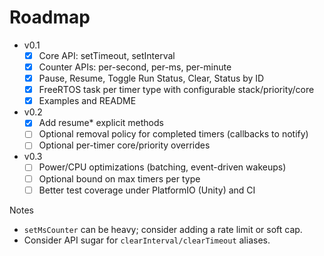 # Roadmap

- v0.1
  - [x] Core API: setTimeout, setInterval
  - [x] Counter APIs: per-second, per-ms, per-minute
  - [x] Pause, Resume, Toggle Run Status, Clear, Status by ID
  - [x] FreeRTOS task per timer type with configurable stack/priority/core
  - [x] Examples and README

- v0.2
  - [x] Add resume* explicit methods
  - [ ] Optional removal policy for completed timers (callbacks to notify)
  - [ ] Optional per-timer core/priority overrides

- v0.3
  - [ ] Power/CPU optimizations (batching, event-driven wakeups)
  - [ ] Optional bound on max timers per type
  - [ ] Better test coverage under PlatformIO (Unity) and CI

Notes
- `setMsCounter` can be heavy; consider adding a rate limit or soft cap.
- Consider API sugar for `clearInterval/clearTimeout` aliases.
